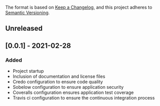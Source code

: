 The format is based on [Keep a Changelog](https://keepachangelog.com/en/1.0.0/),
and this project adheres to [Semantic Versioning](https://semver.org/spec/v2.0.0.html).

## Unreleased


## [0.0.1] - 2021-02-28
### Added
- Project startup
- Inclusion of documentation and license files
- Credo configuration to ensure code quality
- Sobelow configuration to ensure application security
- Coveralls configuration ensures application test coverage
- Travis ci configuration to ensure the continuous integration process
